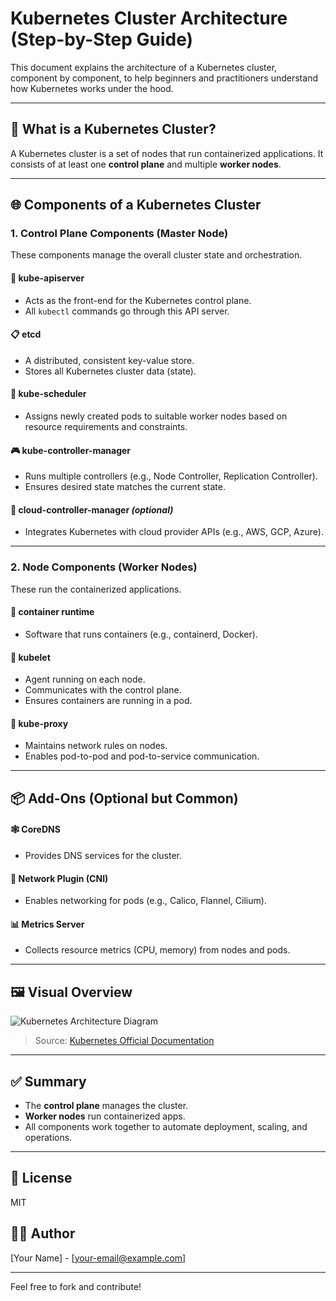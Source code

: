 # Kubernetes Cluster Architecture (Step-by-Step Guide)

This document explains the architecture of a Kubernetes cluster, component by component, to help beginners and practitioners understand how Kubernetes works under the hood.

---

## 🧱 What is a Kubernetes Cluster?

A Kubernetes cluster is a set of nodes that run containerized applications. It consists of at least one **control plane** and multiple **worker nodes**.

---

## 🌐 Components of a Kubernetes Cluster

### 1. **Control Plane Components** (Master Node)

These components manage the overall cluster state and orchestration.

#### 🧠 kube-apiserver

- Acts as the front-end for the Kubernetes control plane.
- All `kubectl` commands go through this API server.

#### 📋 etcd

- A distributed, consistent key-value store.
- Stores all Kubernetes cluster data (state).

#### 🧭 kube-scheduler

- Assigns newly created pods to suitable worker nodes based on resource requirements and constraints.

#### 🎮 kube-controller-manager

- Runs multiple controllers (e.g., Node Controller, Replication Controller).
- Ensures desired state matches the current state.

#### 🔐 cloud-controller-manager *(optional)*

- Integrates Kubernetes with cloud provider APIs (e.g., AWS, GCP, Azure).

---

### 2. **Node Components** (Worker Nodes)

These run the containerized applications.

#### 🐳 container runtime

- Software that runs containers (e.g., containerd, Docker).

#### 🧰 kubelet

- Agent running on each node.
- Communicates with the control plane.
- Ensures containers are running in a pod.

#### 🌉 kube-proxy

- Maintains network rules on nodes.
- Enables pod-to-pod and pod-to-service communication.

---

## 📦 Add-Ons (Optional but Common)

#### 🕸️ CoreDNS

- Provides DNS services for the cluster.

#### 📡 Network Plugin (CNI)

- Enables networking for pods (e.g., Calico, Flannel, Cilium).

#### 📊 Metrics Server

- Collects resource metrics (CPU, memory) from nodes and pods.

---

## 🖼️ Visual Overview

![Kubernetes Architecture Diagram](https://kubernetes.io/images/docs/components-of-kubernetes.svg)

> Source: [Kubernetes Official Documentation](https://kubernetes.io/docs/concepts/architecture/)

---

## ✅ Summary

- The **control plane** manages the cluster.
- **Worker nodes** run containerized apps.
- All components work together to automate deployment, scaling, and operations.

---

## 📁 License

MIT

## 🙋‍♂️ Author

[Your Name] - [[your-email@example.com](mailto:your-email@example.com)]

---

Feel free to fork and contribute!

